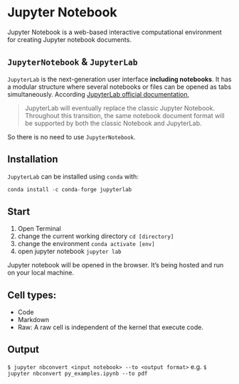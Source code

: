# Jupyter Notebook
Jupyter Notebook is a web-based interactive computational environment for creating Jupyter notebook documents.

## `JupyterNotebook` & `JupyterLab`
`JupyterLab` is the next-generation user interface **including notebooks**. It has a modular structure where several notebooks or files can be opened as tabs simultaneously. According [JupyterLab official documentation](https://jupyterlab.readthedocs.io/en/stable/getting_started/overview.html#jupyterlab-releases),<br/>
> JupyterLab will eventually replace the classic Jupyter Notebook. Throughout this transition, the same notebook document format will be supported by both the classic Notebook and JupyterLab. 
> 
So there is no need to use `JupyterNotebook`. 

## Installation
`JupyterLab` can be installed using `conda` with:<br/>
```python
conda install -c conda-forge jupyterlab
```





## Start
1. Open Terminal
2. change the current working directory `cd [directory]`
3. change the environment `conda activate [env]`
4. open jupyter notebook `jupyter lab`

Jupyter notebook will be opened in the browser. It’s being hosted and run on your local machine.

## Cell types:
- Code
- Markdown
- Raw: A raw cell is independent of the kernel that execute code. 

## 

## Output 
`$ jupyter nbconvert <input notebook> --to <output format>`
e.g. `$ jupyter nbconvert py_examples.ipynb --to pdf`
